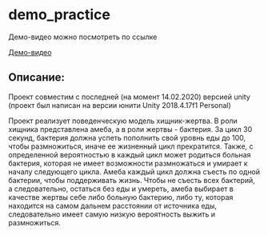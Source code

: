 # demo_practice

Демо-видео можно посмотреть по ссылке

[Демо-видео](https://drive.google.com/file/d/1huXTMVYAX3Ck5k9j_FA5JqbRs2iCtR8k/view?usp=sharing)

## Описание:

Проект совместим с последней (на момент 14.02.2020) версией unity (проект был написан на  версии юнити Unity 2018.4.17f1 Personal)

Проект реализует поведенческую модель хищник-жертва. В роли хищника представлена амеба, 
а в роли жертвы - бактерия. За цикл 30 секунд, бактерия должна успеть пополнить свой уровнь еды до 100, чтобы размножиться, иначе ее жизненный цикл прекратится. 
Также, с определенной вероятностью в каждый цикл может родиться больная бактерия, которая не имеет возможности размножаться и умирает к началу следующего цикла. 
Амеба каждый цикл должна съесть по одной бактерии, чтобы поддерживать жизнь. Чтобы не съесть всех бактерий, а следовательно, остаться без еды и умереть, амеба выбирает в качестве жертвы себе либо больную бактерию, либо ту, 
которая находится на самом дальнем расстоянии от источника еды, следовательно имеет самую низкую вероятность выжить и размножиться. 
